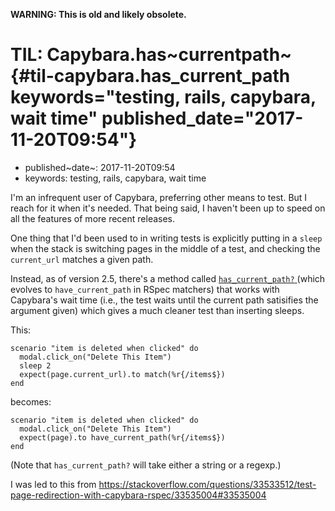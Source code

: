 **WARNING: This is old and likely obsolete.**

TIL: Capybara.has~currentpath~ {#til-capybara.has_current_path keywords="testing, rails, capybara, wait time" published_date="2017-11-20T09:54"}
==============================

-   published~date~: 2017-11-20T09:54
-   keywords: testing, rails, capybara, wait time

I\'m an infrequent user of Capybara, preferring other means to test. But I reach for it when it\'s needed. That being said, I haven\'t been up to speed on all the features of more recent releases.

One thing that I\'d been used to in writing tests is explicitly putting in a `sleep` when the stack is switching pages in the middle of a test, and checking the `current_url` matches a given path.

Instead, as of version 2.5, there\'s a method called [ `has_current_path?` ](http://www.rubydoc.info/github/jnicklas/capybara/Capybara/SessionMatchers#has_current_path%253F-instance_method) (which evolves to `have_current_path` in RSpec matchers) that works with Capybara\'s wait time (i.e., the test waits until the current path satisifies the argument given) which gives a much cleaner test than inserting sleeps.

This:

``` {.ruby}
scenario "item is deleted when clicked" do
  modal.click_on("Delete This Item")
  sleep 2
  expect(page.current_url).to match(%r{/items$})
end
```

becomes:

``` {.ruby}
scenario "item is deleted when clicked" do
  modal.click_on("Delete This Item")
  expect(page).to have_current_path(%r{/items$})
end
```

(Note that `has_current_path?` will take either a string or a regexp.)

I was led to this from <https://stackoverflow.com/questions/33533512/test-page-redirection-with-capybara-rspec/33535004#33535004>
